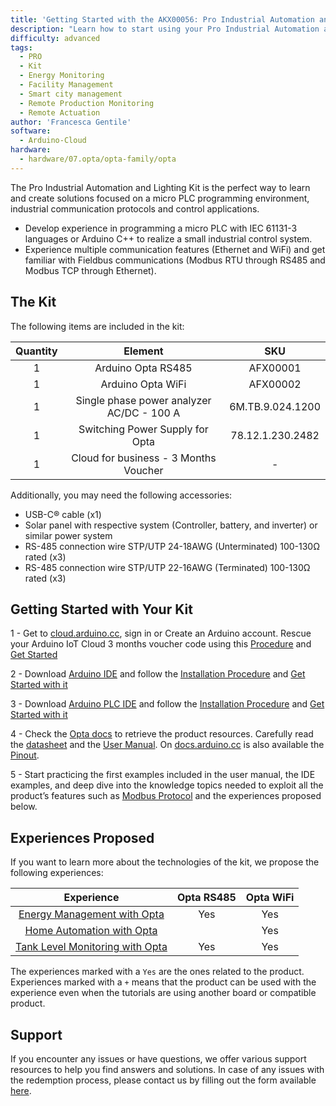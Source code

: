 ```yaml
---
title: 'Getting Started with the AKX00056: Pro Industrial Automation and Lighting Kit'
description: "Learn how to start using your Pro Industrial Automation and Lighting Kit"
difficulty: advanced
tags:
  - PRO
  - Kit
  - Energy Monitoring
  - Facility Management
  - Smart city management
  - Remote Production Monitoring
  - Remote Actuation
author: 'Francesca Gentile'
software:
  - Arduino-Cloud
hardware:
  - hardware/07.opta/opta-family/opta
---
```


The Pro Industrial Automation and Lighting Kit is the perfect way to learn and create solutions focused on a micro PLC programming environment, industrial communication protocols and control applications.

- Develop experience in programming a micro PLC with IEC 61131-3 languages or Arduino C++ to realize a small industrial control system.
- Experience multiple communication features (Ethernet and WiFi) and get familiar with Fieldbus communications (Modbus RTU through RS485 and Modbus TCP through Ethernet).


## The Kit

The following items are included in the kit:

| Quantity |                  Element                  |       SKU        |
|:--------:|:-----------------------------------------:|:----------------:|
|    1     |            Arduino Opta RS485             |     AFX00001     |
|    1     |             Arduino Opta WiFi             |     AFX00002     |
|    1     | Single phase power analyzer AC/DC - 100 A | 6M.TB.9.024.1200 |
|    1     |      Switching Power Supply for Opta      | 78.12.1.230.2482 |
|    1     |   Cloud for business - 3 Months Voucher   |        -         |


Additionally, you may need the following accessories:

* USB-C® cable (x1)
* Solar panel with respective system (Controller, battery, and inverter) or similar power system
* RS-485 connection wire STP/UTP 24-18AWG (Unterminated) 100-130Ω rated (x3)
* RS-485 connection wire STP/UTP 22-16AWG (Terminated) 100-130Ω rated (x3)

## Getting Started with Your Kit

1 - Get to [cloud.arduino.cc](https://cloud.arduino.cc/), sign in or Create an Arduino account. Rescue your Arduino IoT Cloud 3 months voucher code using this [Procedure](https://docs.arduino.cc/tutorials/generic/cloud-business-voucher-redeem) and [Get Started](https://docs.arduino.cc/arduino-cloud/getting-started/arduino-cloud-for-business!)

2 - Download [Arduino IDE](https://www.arduino.cc/en/software#future-version-of-the-arduino-ide) and follow the [Installation Procedure](https://docs.arduino.cc/software/ide-v2/tutorials/getting-started/ide-v2-downloading-and-installing) and [Get Started with it](https://docs.arduino.cc/software/ide-v2/tutorials/getting-started-ide-v2)

3 - Download [Arduino PLC IDE](https://www.arduino.cc/en/software#arduino-plc-ide) and follow the [Installation Procedure](https://docs.arduino.cc/software/plc-ide/tutorials/plc-ide-setup-license) and [Get Started with it](https://docs.arduino.cc/software/plc-ide/tutorials/plc-programming-introduction)

4 - Check the [Opta docs](https://docs.arduino.cc/hardware/opta) to retrieve the product resources. Carefully read the [datasheet](https://docs.arduino.cc/resources/datasheets/AFX00001-AFX00002-AFX00003-datasheet.pdf) and the [User Manual](https://docs.arduino.cc/tutorials/opta/user-manual). On [docs.arduino.cc](http://docs.arduino.cc) is also available the [Pinout](https://docs.arduino.cc/resources/pinouts/opta-full-pinout.pdf).

5 - Start practicing the first examples included in the user manual, the IDE examples, and deep dive into the knowledge topics needed to exploit all the product’s features such as [Modbus Protocol](https://docs.arduino.cc/learn/communication/modbus) and the experiences proposed below.


## Experiences Proposed

If you want to learn more about the technologies of the kit, we propose the following experiences:

|                                                Experience                                                | Opta RS485 | Opta WiFi |
|:--------------------------------------------------------------------------------------------------------:|:----------:|:---------:|
| [Energy Management with Opta](https://docs.arduino.cc/tutorials/opta/energy-management-application-note) |    Yes     |    Yes    |
|   [Home Automation with Opta](https://docs.arduino.cc/tutorials/opta/home-automation-application-note)   |            |    Yes    |
|      [Tank Level Monitoring with Opta](https://docs.arduino.cc/tutorials/opta/tank-level-app-note)       |    Yes     |    Yes    |



The experiences marked with a `Yes` are the ones related to the product. Experiences marked with a `+` means that the product can be used with the experience even when the tutorials are using another board or compatible product.


## Support

If you encounter any issues or have questions, we offer various support resources to help you find answers and solutions. In case of any issues with the redemption process, please contact us by filling out the form available [here](arduino.cc/en/contact-us/).